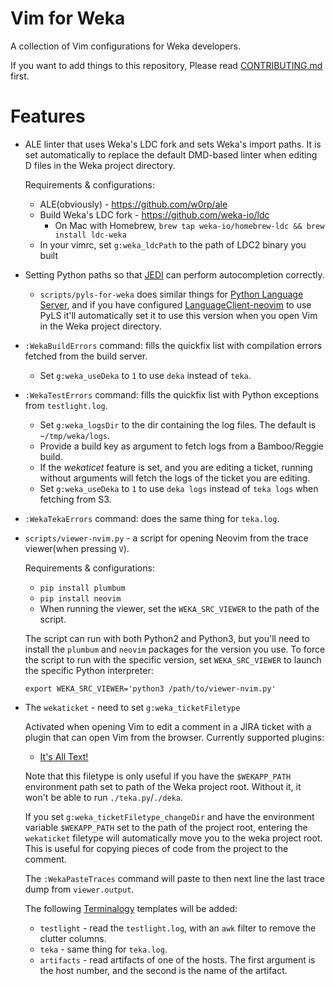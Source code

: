 Vim for Weka
============

A collection of Vim configurations for Weka developers.

If you want to add things to this repository, Please read
[CONTRIBUTING.md](CONTRIBUTING.md) first.

Features
========

* ALE linter that uses Weka's LDC fork and sets Weka's import paths. It is set
  automatically to replace the default DMD-based linter when editing D files in
  the Weka project directory.

    Requirements & configurations:
    * ALE(obviously) - https://github.com/w0rp/ale
    * Build Weka's LDC fork - https://github.com/weka-io/ldc
      * On Mac with Homebrew, `brew tap weka-io/homebrew-ldc && brew install ldc-weka`
    * In your vimrc, set `g:weka_ldcPath` to the path of LDC2 binary you built

* Setting Python paths so that [JEDI](https://github.com/davidhalter/jedi-vim)
  can perform autocompletion correctly.

    * `scripts/pyls-for-weka` does similar things for [Python Language
      Server](https://github.com/palantir/python-language-server), and if you
      have configured
      [LanguageClient-neovim](https://github.com/autozimu/LanguageClient-neovim)
      to use PyLS it'll automatically set it to use this version when you open
      Vim in the Weka project directory.

* `:WekaBuildErrors` command: fills the quickfix list with compilation errors
  fetched from the build server.

    * Set `g:weka_useDeka` to `1` to use `deka` instead of `teka`.

* `:WekaTestErrors` command: fills the quickfix list with Python exceptions
  from `testlight.log`.

    * Set `g:weka_logsDir` to the dir containing the log files. The default is
      `~/tmp/weka/logs`.
    * Provide a build key as argument to fetch logs from a Bamboo/Reggie build.
    * If the _wekaticet_ feature is set, and you are editing a ticket, running
      without arguments will fetch the logs of the ticket you are editing.
    * Set `g:weka_useDeka` to `1` to use `deka logs` instead of `teka logs`
      when fetching from S3.

* `:WekaTekaErrors` command: does the same thing for `teka.log`.

* `scripts/viewer-nvim.py` - a script for opening Neovim from the trace
  viewer(when pressing `V`).

    Requirements & configurations:
    * `pip install plumbum`
    * `pip install neovim`
    * When running the viewer, set the `WEKA_SRC_VIEWER` to the path of the
      script.

    The script can run with both Python2 and Python3, but you'll need to
    install the `plumbum` and `neovim` packages for the version you use. To
    force the script to run with the specific version, set `WEKA_SRC_VIEWER` to
    launch the specific Python interpreter:
    ```
    export WEKA_SRC_VIEWER='python3 /path/to/viewer-nvim.py'
    ```
* The `wekaticket` - need to set `g:weka_ticketFiletype`

    Activated when opening Vim to edit a comment in a JIRA ticket with a plugin
    that can open Vim from the browser. Currently supported plugins:
    * [It's All Text!](https://addons.mozilla.org/en-US/firefox/addon/its-all-text/)

    Note that this filetype is only useful if you have the `$WEKAPP_PATH`
    environment path set to path of the Weka project root. Without it, it won't
    be able to run `./teka.py`/`./deka`.

    If you set `g:weka_ticketFiletype_changeDir` and have the environment
    variable `$WEKAPP_PATH` set to the path of the project root, entering the
    `wekaticket` filetype will automatically move you to the weka project root.
    This is useful for copying pieces of code from the project to the comment.

    The `:WekaPasteTraces` command will paste to then next line the last trace
    dump from `viewer.output`.

    The following [Terminalogy](https://github.com/idanarye/vim-terminalogy)
    templates will be added:
    * `testlight` - read the `testlight.log`, with an `awk` filter to remove
      the clutter columns.
    * `teka` - same thing for `teka.log`.
    * `artifacts` - read artifacts of one of the hosts. The first argument is
      the host number, and the second is the name of the artifact.
